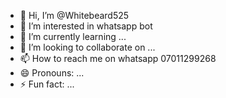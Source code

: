 - 👋 Hi, I’m @Whitebeard525
- 👀 I’m interested in whatsapp bot
- 🌱 I’m currently learning ...
- 💞️ I’m looking to collaborate on ...
- 📫 How to reach me on whatsapp 07011299268
- 😄 Pronouns: ...
- ⚡ Fun fact: ...

<!---
Whitebeard525/Whitebeard525 is a ✨ special ✨ repository because its `README.md` (this file) appears on your GitHub profile.
You can click the Preview link to take a look at your changes.
--->
